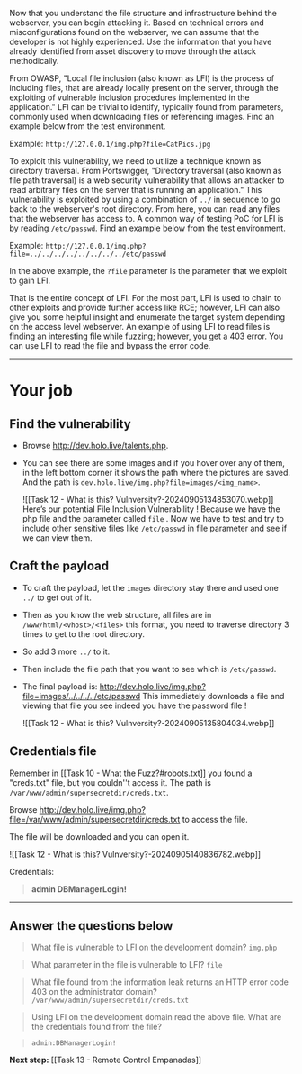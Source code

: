 Now that you understand the file structure and infrastructure behind the webserver, you can begin attacking it. Based on technical errors and misconfigurations found on the webserver, we can assume that the developer is not highly experienced. Use the information that you have already identified from asset discovery to move through the attack methodically.  

From OWASP, "Local file inclusion (also known as LFI) is the process of including files, that are already locally present on the server, through the exploiting of vulnerable inclusion procedures implemented in the application." LFI can be trivial to identify, typically found from parameters, commonly used when downloading files or referencing images. Find an example below from the test environment.

Example: `http://127.0.0.1/img.php?file=CatPics.jpg`

To exploit this vulnerability, we need to utilize a technique known as directory traversal. From Portswigger, "Directory traversal (also known as file path traversal) is a web security vulnerability that allows an attacker to read arbitrary files on the server that is running an application." This vulnerability is exploited by using a combination of `../` in sequence to go back to the webserver's root directory. From here, you can read any files that the webserver has access to. A common way of testing PoC for LFI is by reading `/etc/passwd`. Find an example below from the test environment.

Example: `http://127.0.0.1/img.php?file=../../../../../../../../etc/passwd`

In the above example, the `?file` parameter is the parameter that we exploit to gain LFI.

That is the entire concept of LFI. For the most part, LFI is used to chain to other exploits and provide further access like RCE; however, LFI can also give you some helpful insight and enumerate the target system depending on the access level webserver. An example of using LFI to read files is finding an interesting file while fuzzing; however, you get a 403 error. You can use LFI to read the file and bypass the error code.



---

# Your job

## Find the vulnerability

- Browse  http://dev.holo.live/talents.php.
- You can see there are some images and if you hover over any of them, in the left bottom corner it shows the path where the pictures are saved. And the path is `dev.holo.live/img.php?file=images/<img_name>`.

	![[Task 12 -  What is this? Vulnversity?-20240905134853070.webp]]
	Here’s our potential File Inclusion Vulnerability ! Because we have the php file and the parameter called `file` . Now we have to test and try to include other sensitive files like `/etc/passwd` in file parameter and see if we can view them.

## Craft the payload

- To craft the payload, let the `images` directory stay there and used one `../` to get out of it. 
- Then as you know the web structure, all files are in `/www/html/<vhost>/<files>` this format, you need to traverse directory 3 times to get to the root directory. 
- So add 3 more `../` to it. 
- Then  include the file path that you want to see which is `/etc/passwd`.
- The final payload is:
	http://dev.holo.live/img.php?file=images/../../../../etc/passwd
	This immediately downloads a file and viewing that file you see indeed you have the password file !
	
	![[Task 12 -  What is this? Vulnversity?-20240905135804034.webp]]

## Credentials file

Remember in [[Task 10 - What the Fuzz?#robots.txt]] you found a "creds.txt" file, but you couldn''t access it. The path is `/var/www/admin/supersecretdir/creds.txt`.

Browse  http://dev.holo.live/img.php?file=/var/www/admin/supersecretdir/creds.txt to access the file.

The file will be downloaded and you can open it.

![[Task 12 -  What is this? Vulnversity?-20240905140836782.webp]]

Credentials:

> **admin
> DBManagerLogin!**


---

## Answer the questions below


> What file is vulnerable to LFI on the development domain?
> `img.php`


> What parameter in the file is vulnerable to LFI?
> `file`

> What file found from the information leak returns an HTTP error code 403 on the administrator domain?
> `/var/www/admin/supersecretdir/creds.txt`

> Using LFI on the development domain read the above file. What are the credentials found from the file?

> `admin:DBManagerLogin!`

**Next step:** [[Task 13 - Remote Control Empanadas]]

